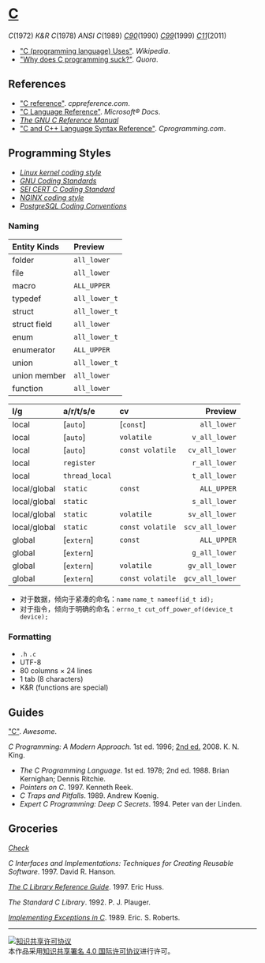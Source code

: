 # [C](http://open-std.org/jtc1/sc22/wg14/)

*C*(1972)
*K&R C*(1978)
*ANSI C*(1989)
[*C90*](https://iso.org/standard/17782.html)(1990)
[*C99*](https://iso.org/standard/29237.html)(1999)
[*C11*](https://iso.org/standard/57853.html)(2011)

+ ["C (programming language) Uses"](https://wikipedia.org/wiki/C_(programming_language)#Uses). *Wikipedia*.
+ ["Why does C programming suck?"](https://quora.com/Why-does-C-programming-suck). *Quora*.

## References

+ ["C reference"](http://cppreference.com/w/c). *cppreference.com*.
+ ["C Language Reference"](https://docs.microsoft.com/cpp/c-language/c-language-reference). *Microsoft® Docs*.
+ [*The GNU C Reference Manual*](https://gnu.org/software/gnu-c-manual/gnu-c-manual.html)
+ ["C and C++ Language Syntax Reference"](https://cprogramming.com/reference). *Cprogramming.com*.

## Programming Styles

+ [*Linux kernel coding style*](https://github.com/torvalds/linux/blob/master/Documentation/process/coding-style.rst)
+ [*GNU Coding Standards*](https://gnu.org/prep/standards/standards.html)
+ [*SEI CERT C Coding Standard*](https://wiki.sei.cmu.edu/confluence/display/c)
+ [*NGINX coding style*](https://nginx.com/resources/wiki/start/topics/examples/coding_style)
+ [*PostgreSQL Coding Conventions*](https://postgresql.org/docs/current/static/source.html)

### Naming

| Entity Kinds | Preview       |
|:------------ |:------------- |
| folder       | `all_lower`   |
| file         | `all_lower`   |
| macro        | `ALL_UPPER`   |
| typedef      | `all_lower_t` |
| struct       | `all_lower_t` |
| struct field | `all_lower`   |
| enum         | `all_lower_t` |
| enumerator   | `ALL_UPPER`   |
| union        | `all_lower_t` |
| union member | `all_lower`   |
| function     | `all_lower`   |

| l/g          | a/r/t/s/e      | cv               | Preview         |
|:------------ |:-------------- |:---------------- | ---------------:|
| local        | [`auto`]       | [`const`]        |     `all_lower` |
| local        | [`auto`]       | `volatile`       |   `v_all_lower` |
| local        | [`auto`]       | `const volatile` |  `cv_all_lower` |
| local        | `register`     |                  |   `r_all_lower` |
| local        | `thread_local` |                  |   `t_all_lower` |
| local/global | `static`       | `const`          |     `ALL_UPPER` |
| local/global | `static`       |                  |   `s_all_lower` |
| local/global | `static`       | `volatile`       |  `sv_all_lower` |
| local/global | `static`       | `const volatile` | `scv_all_lower` |
| global       | [`extern`]     | `const`          |     `ALL_UPPER` |
| global       | [`extern`]     |                  |   `g_all_lower` |
| global       | [`extern`]     | `volatile`       |  `gv_all_lower` |
| global       | [`extern`]     | `const volatile` | `gcv_all_lower` |

+ 对于数据，倾向于紧凑的命名：`name` `name_t nameof(id_t id);`
+ 对于指令，倾向于明确的命名：`errno_t cut_off_power_of(device_t device);`

### Formatting

+ `.h` `.c`
+ UTF-8
+ 80 columns × 24 lines
+ 1 tab (8 characters)
+ K&R (functions are special)

## Guides

["C"](https://notabug.org/koz.ross/awesome-c). *Awesome*.

*C Programming: A Modern Approach.* 1st ed. 1996; [2nd ed.](http://knking.com/books/c2) 2008. K. N. King.
+ *The C Programming Language*. 1st ed. 1978; 2nd ed. 1988. Brian Kernighan; Dennis Ritchie.
+ *Pointers on C*. 1997. Kenneth Reek.
+ *C Traps and Pitfalls*. 1989. Andrew Koenig.
+ *Expert C Programming: Deep C Secrets*. 1994. Peter van der Linden.

## Groceries

[*Check*](https://libcheck.github.io/check)

*C Interfaces and Implementations: Techniques for Creating Reusable Software*. 1997. David R. Hanson.

[*The C Library Reference Guide*](https://www-s.acm.illinois.edu/webmonkeys/book/c_guide). 1997. Eric Huss.

*The Standard C Library*. 1992. P. J. Plauger.

[*Implementing Exceptions in C*](http://hpl.hp.com/techreports/Compaq-DEC/SRC-RR-40.pdf). 1989. Eric. S. Roberts.

___
<a rel="license" href="http://creativecommons.org/licenses/by/4.0/"><img alt="知识共享许可协议" style="border-width:0" src="https://i.creativecommons.org/l/by/4.0/88x31.png" /></a><br />本作品采用<a rel="license" href="http://creativecommons.org/licenses/by/4.0/">知识共享署名 4.0 国际许可协议</a>进行许可。
